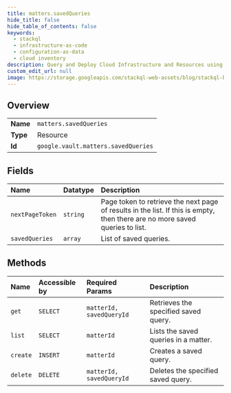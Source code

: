 ```yaml
---
title: matters.savedQueries
hide_title: false
hide_table_of_contents: false
keywords:
  - stackql
  - infrastructure-as-code
  - configuration-as-data
  - cloud inventory
description: Query and Deploy Cloud Infrastructure and Resources using SQL
custom_edit_url: null
image: https://storage.googleapis.com/stackql-web-assets/blog/stackql-blog-post-featured-image.png
---
```

  
    

## Overview
<table><tbody>
<tr><td><b>Name</b></td><td><code>matters.savedQueries</code></td></tr>
<tr><td><b>Type</b></td><td>Resource</td></tr>
<tr><td><b>Id</b></td><td><code>google.vault.matters.savedQueries</code></td></tr>
</tbody></table>

## Fields
| Name | Datatype | Description |
|:-----|:---------|:------------|
| `nextPageToken` | `string` | Page token to retrieve the next page of results in the list. If this is empty, then there are no more saved queries to list. |
| `savedQueries` | `array` | List of saved queries. |
## Methods
| Name | Accessible by | Required Params | Description |
|:-----|:--------------|:----------------|:------------|
| `get` | `SELECT` | `matterId, savedQueryId` | Retrieves the specified saved query. |
| `list` | `SELECT` | `matterId` | Lists the saved queries in a matter. |
| `create` | `INSERT` | `matterId` | Creates a saved query. |
| `delete` | `DELETE` | `matterId, savedQueryId` | Deletes the specified saved query. |
